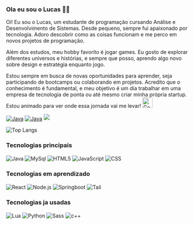 ### Ola eu sou o Lucas 👋🏻
<p>Oi! Eu sou o Lucas, um estudante de programação cursando Análise e Desenvolvimento de Sistemas. Desde pequeno, sempre fui apaixonado por tecnologia. Adoro descobrir como as coisas funcionam e me perco em novos projetos de programação.

Além dos estudos, meu hobby favorito é jogar games. Eu gosto de explorar diferentes universos e histórias, e sempre que posso, aprendo algo novo sobre design e estratégia enquanto jogo.

Estou sempre em busca de novas oportunidades para aprender, seja participando de bootcamps ou colaborando em projetos. Acredito que o conhecimento é fundamental, e meu objetivo é um dia trabalhar em uma empresa de tecnologia de ponta ou até mesmo criar minha própria startup. Estou animado para ver onde essa jornada vai me levar!
<img src="https://media0.giphy.com/media/v1.Y2lkPTc5MGI3NjExcHB1aWpjdGpvYXlxY3B4eGhhZng3anE0aHJic244dTBveGxkNHF2eSZlcD12MV9pbnRlcm5hbF9naWZfYnlfaWQmY3Q9cw/OP4C9oeeSVIrwgFNAk/giphy.webp" alt="Computer man" style="width:28px;height:28px;"></p>

<div style="display: inline-block">
<a href="https://www.linkedin.com/in/lucas-almeida-miranda?utm_source=share&utm_campaign=share_via&utm_content=profile&utm_medium=android_app"><img align ="center" alt="Java" src="https://img.shields.io/badge/LinkedIn-0077B5?style=for-the-badge&logo=linkedin&logoColor=white"/></a>
<a href="https://www.tiktok.com/@uk4ss?_t=8qFJ8OJwxXx&_r=1"><img align ="center" alt="Java" src="https://img.shields.io/badge/TikTok-000000?style=for-the-badge&logo=tiktok&logoColor=white"/></a>



</div>




<picture>
  <source
    srcset="https://github-readme-stats.vercel.app/api?username=SoullessUkas&rank_icon=github&theme=dark"
    media="(prefers-color-scheme: dark)"
  />
  <source
    srcset="https://github-readme-stats.vercel.app/api?username=SoullessUkas&rank_icon=github"
    media="(prefers-color-scheme: light), (prefers-color-scheme: no-preference)"
  />
  <img src="https://github-readme-stats.vercel.app/api?username=SoullessUkas&rank_icon=github" />
</picture>



![Top Langs](https://github-readme-stats.vercel.app/api/top-langs/?username=SoullessUkas&hide_progress=true)

### Tecnologias principais

<div style="display: inline-block">
<img align ="center" alt="Java" src="https://img.shields.io/badge/Java-ED8B00?style=for-the-badge&logo=openjdk&logoColor=white"/>
<img align ="center" alt="MySql" src="https://img.shields.io/badge/MySQL-005C84?style=for-the-badge&logo=mysql&logoColor=white"/>
<img align ="center" alt="HTML5" src="https://img.shields.io/badge/HTML5-E34F26?style=for-the-badge&logo=html5&logoColor=white"/>
<img align ="center" alt="JavaScript" src="https://img.shields.io/badge/JavaScript-F7DF1E?style=for-the-badge&logo=javascript&logoColor=black"/>
<img align ="center" alt="CSS" src="https://img.shields.io/badge/CSS3-1572B6?style=for-the-badge&logo=css3&logoColor=white"/>


</div>

### Tecnologias em aprendizado
<div style="display: inline-block">
<img align ="center" alt="React" src="    https://img.shields.io/badge/React-20232A?style=for-the-badge&logo=react&logoColor=61DAFB"/>
<img align ="center" alt="Node.js" src="https://img.shields.io/badge/Node.js-43853D?style=for-the-badge&logo=node.js&logoColor=white"/>
<img align ="center" alt="Springboot" src="https://img.shields.io/badge/Spring-6DB33F?style=for-the-badge&logo=spring&logoColor=white"/>
<img align ="center" alt="Tail" src="https://img.shields.io/badge/Tailwind_CSS-38B2AC?style=for-the-badge&logo=tailwind-css&logoColor=white"/>

</div>


### Tecnologias ja usadas
<div style="display: inline-block">
<img align ="center" alt="Lua" src="https://img.shields.io/badge/Lua-2C2D72?style=for-the-badge&logo=lua&logoColor=white"/>
<img align ="center" alt="Python" src="https://img.shields.io/badge/Python-14354C?style=for-the-badge&logo=python&logoColor=white"/>
<img align ="center" alt="Sass" src="https://img.shields.io/badge/Sass-CC6699?style=for-the-badge&logo=sass&logoColor=white"/>
<img align ="center" alt="c++" src="https://img.shields.io/badge/C%2B%2B-00599C?style=for-the-badge&logo=c%2B%2B&logoColor=white
"/>



</div>
